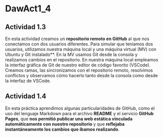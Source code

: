# DawAct1_4
## Actividad 1.3

En esta actividad creamos un **repositorio remoto en GitHub** al que nos conectamos con dos usuarios diferentes. Para simular que teníamos dos usuarios, utilizamos nuestra máquina local y una máquina virtual (MV) con Ubuntu y Git instalado**. En la MV usamos Git desde la consola y realizamos cambios en el repositorio. En nuestra máquina local empleamos la interfaz gráfica de Git de nuestro editor de código favorito (VSCode). Creamos ramas, las sincronizamos con el repositorio remoto, resolvimos conflictos y observamos cómo hacerlo tanto desde la consola como desde la interfaz de VSCode.

## Actividad 1.4

En esta práctica aprendimos algunas particularidades de GitHub, como el uso del lenguaje Markdown para el archivo **README** y el servicio **GitHub Pages**, que **nos permitió publicar una web estática vinculada automáticamente con nuestro repositorio** y que **reflejaba instantáneamente los cambios que íbamos realizando**.
